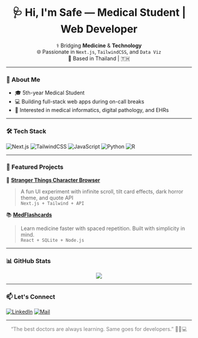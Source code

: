 <h1 align="center">🩺 Hi, I'm Safe — Medical Student | Web Developer</h1>

<p align="center">
  ⚕️ Bridging <strong>Medicine</strong> & <strong>Technology</strong><br>
  🌐 Passionate in <code>Next.js</code>, <code>TailwindCSS</code>, and <code>Data Viz</code><br>
  📍 Based in Thailand | 🇹🇭
</p>

---

### 🧠 About Me
- 🎓 5th-year Medical Student  
- 💻 Building full-stack web apps during on-call breaks  
- 🔬 Interested in medical informatics, digital pathology, and EHRs

---

### 🛠 Tech Stack
![Next.js](https://img.shields.io/badge/Next.js-000000?style=for-the-badge&logo=nextdotjs)
![TailwindCSS](https://img.shields.io/badge/TailwindCSS-38bdf8?style=for-the-badge&logo=tailwindcss)
![JavaScript](https://img.shields.io/badge/JavaScript-facc15?style=for-the-badge&logo=javascript&logoColor=black)
![Python](https://img.shields.io/badge/Python-3776AB?style=for-the-badge&logo=python&logoColor=white)
![R](https://img.shields.io/badge/R-276DC3?style=for-the-badge&logo=r&logoColor=white)

---

### 🌟 Featured Projects

🧬 [**Stranger Things Character Browser**](https://strangerthings.vercel.app)  
> A fun UI experiment with infinite scroll, tilt card effects, dark horror theme, and quote API  
> `Next.js + Tailwind + API`  

📚 [**MedFlashcards**](https://github.com/safe-student/med-flashcards)  
> Learn medicine faster with spaced repetition. Built with simplicity in mind.  
> `React + SQLite + Node.js`

---

### 📊 GitHub Stats

<p align="center">
  <img src="https://github-readme-stats.vercel.app/api?username=safe-student&show_icons=true&theme=tokyonight&hide_title=true&hide_border=true" />
</p>

---

### 📫 Let's Connect
[![LinkedIn](https://img.shields.io/badge/LinkedIn-0A66C2?style=flat&logo=linkedin&logoColor=white)](https://www.linkedin.com/in/your-link/)
[![Mail](https://img.shields.io/badge/safe%40gmail.com-D14836?style=flat&logo=gmail&logoColor=white)](mailto:safe@gmail.com)

---

<p align="center" style="color: gray;">
  “The best doctors are always learning. Same goes for developers.” 👨‍⚕️💻  
</p>

